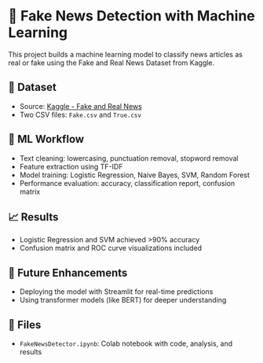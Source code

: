 # 📰 Fake News Detection with Machine Learning

This project builds a machine learning model to classify news articles as real or fake using the Fake and Real News Dataset from Kaggle.

## 📂 Dataset
- Source: [Kaggle - Fake and Real News](https://www.kaggle.com/datasets/clmentbisaillon/fake-and-real-news-dataset)
- Two CSV files: `Fake.csv` and `True.csv`

## 🧠 ML Workflow
- Text cleaning: lowercasing, punctuation removal, stopword removal
- Feature extraction using TF-IDF
- Model training: Logistic Regression, Naive Bayes, SVM, Random Forest
- Performance evaluation: accuracy, classification report, confusion matrix

## 📈 Results
- Logistic Regression and SVM achieved >90% accuracy
- Confusion matrix and ROC curve visualizations included

## 🚀 Future Enhancements
- Deploying the model with Streamlit for real-time predictions
- Using transformer models (like BERT) for deeper understanding

## 📁 Files
- `FakeNewsDetector.ipynb`: Colab notebook with code, analysis, and results
